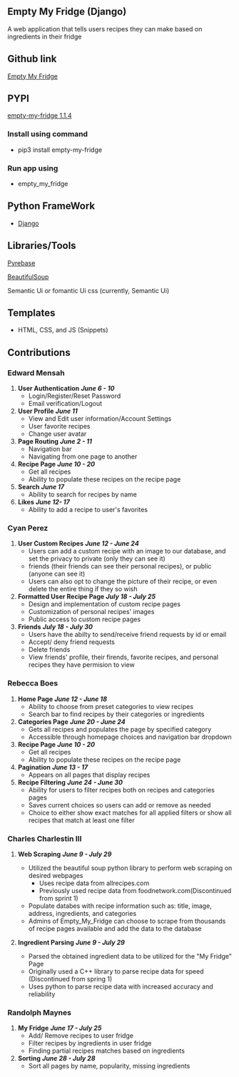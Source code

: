 ## Empty My Fridge (Django)

A web application that tells users recipes they can make based on ingredients in their fridge

## Github link

[Empty My Fridge](https://github.com/edwarddubi/empty_my_fridge_django)

## PYPI

[empty-my-fridge 1.1.4](https://pypi.org/project/empty-my-fridge/)

### Install using command
  - pip3 install empty-my-fridge

### Run app using
  - empty_my_fridge

## Python FrameWork

- [Django](https://pypi.org/project/Django/)

## Libraries/Tools

[Pyrebase](https://pypi.org/project/Pyrebase/)

[BeautifulSoup](https://pypi.org/project/beautifulsoup4/)

Semantic Ui or fomantic Ui css (currently, Semantic Ui)

## Templates

- HTML, CSS, and JS (Snippets)

## Contributions

### Edward Mensah
1. **User Authentication** ***June 6 - 10***
    - Login/Register/Reset Password
    - Email verification/Logout
2. **User Profile**  ***June 11***
    - View and Edit user information/Account Settings
    - User favorite recipes
    - Change user avatar
3. **Page Routing** ***June 2 - 11***
    - Navigation bar 
    - Navigating from one page to another
4. **Recipe Page**  ***June 10 - 20***
    - Get all recipes
    - Ability to populate these recipes on the recipe page
5. **Search** ***June 17***
    - Ability to search for recipes by name
6. **Likes** ***June 12- 17***
    - Ability to add a recipe to user's favorites
   
### Cyan Perez
1. **User Custom Recipes** ***June 12 - June 24***
    - Users can add a custom recipe with an image to our database, and set the privacy to private (only they can see it) 
    - friends (their friends can see their personal recipes), or public (anyone can see it)
    - Users can also opt to change the picture of their recipe, or even delete the entire thing if they so wish
2. **Formatted User Recipe Page** ***July 18 - July 25***
    - Design and implementation of custom recipe pages
    - Customization of personal recipes' images 
    - Public access to custom recipe pages 
3. **Friends** ***July 18 - July 30***
    - Users have the abilty to send/receive friend requests by id or email
    - Accept/ deny friend requests
    - Delete friends
    - View friends' profile, their firends, favorite recipes, and personal recipes they have permision to view
    
### Rebecca Boes
1. **Home Page** ***June 12 - June 18***
    - Ability to choose from preset categories to view recipes
    - Search bar to find recipes by their categories or ingredients
2. **Categories Page** ***June 20 - June 24***
    - Gets all recipes and populates the page by specified category
    - Accessible through homepage choices and navigation bar dropdown
3. **Recipe Page**  ***June 10 - 20***
    - Get all recipes
    - Ability to populate these recipes on the recipe page
4. **Pagination** ***June 13 - 17***
    - Appears on all pages that display recipes
5. **Recipe Filtering** ***June 24 - June 30***
    - Ability for users to filter recipes both on recipes and categories pages
    - Saves current choices so users can add or remove as needed
    - Choice to either show exact matches for all applied filters or show all recipes that match at least one filter
   
### Charles Charlestin III
  1. **Web Scraping** ***June 9 - July 29***
      - Utilized the beautiful soup python library to perform web scraping on desired webpages
        - Uses recipe data from allrecipes.com
        - Previously used recipe data from foodnetwork.com(Discontinued from sprint 1)
      - Populate databes with recipe information such as: title, image, address, ingredients, and categories
      - Admins of Empty_My_Fridge can choose to scrape from thousands of recipe pages available and add the data to the database

  2. **Ingredient Parsing** ***June 9 - July 29***
      - Parsed the obtained ingredient data to be utilized for the "My Fridge" Page
      - Originally used a C++ library to parse recipe data for speed     (Discontinued from spring 1)
      - Uses python to parse recipe data with increased accuracy and reliability 

 ### Randolph Maynes
  1. **My Fridge** ***June 17 - July 25***
      - Add/ Remove recipes to user fridge 
      - Filter recipes by ingredients in user fridge
      - Finding partial recipes matches based on ingredients
  2. **Sorting** ***June 28 - July 28***
      - Sort all pages by name, popularity, missing ingredients 
